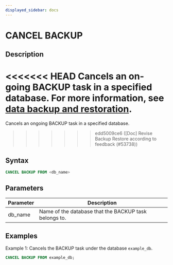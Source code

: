 ```yaml
---
displayed_sidebar: docs
---
```


# CANCEL BACKUP

## Description

<<<<<<< HEAD
Cancels an on-going BACKUP task in a specified database. For more information, see [data backup and restoration](../../../administration/management/Backup_and_restore.md).
=======
Cancels an ongoing BACKUP task in a specified database.
>>>>>>> edd5009ce6 ([Doc] Revise Backup Restore according to feedback (#53738))

## Syntax

```SQL
CANCEL BACKUP FROM <db_name>
```

## Parameters

| **Parameter** | **Description**                                       |
| ------------- | ----------------------------------------------------- |
| db_name       | Name of the database that the BACKUP task belongs to. |

## Examples

Example 1: Cancels the BACKUP task under the database `example_db`.

```SQL
CANCEL BACKUP FROM example_db;
```
